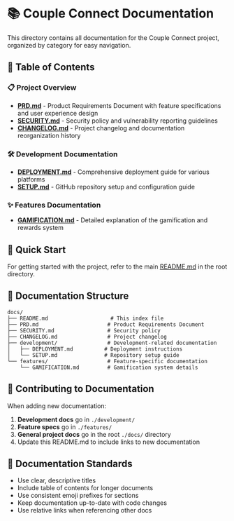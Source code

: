 # 📚 Couple Connect Documentation

This directory contains all documentation for the Couple Connect project, organized by category for easy navigation.

## 📖 Table of Contents

### 📋 Project Overview

- [**PRD.md**](./PRD.md) - Product Requirements Document with feature specifications and user experience design
- [**SECURITY.md**](./SECURITY.md) - Security policy and vulnerability reporting guidelines
- [**CHANGELOG.md**](./CHANGELOG.md) - Project changelog and documentation reorganization history

### 🛠️ Development Documentation

- [**DEPLOYMENT.md**](./development/DEPLOYMENT.md) - Comprehensive deployment guide for various platforms
- [**SETUP.md**](./development/SETUP.md) - GitHub repository setup and configuration guide

### ✨ Features Documentation

- [**GAMIFICATION.md**](./features/GAMIFICATION.md) - Detailed explanation of the gamification and rewards system

## 🚀 Quick Start

For getting started with the project, refer to the main [README.md](../README.md) in the root directory.

## 📁 Documentation Structure

```
docs/
├── README.md                    # This index file
├── PRD.md                      # Product Requirements Document
├── SECURITY.md                 # Security policy
├── CHANGELOG.md                # Project changelog
├── development/                # Development-related documentation
│   ├── DEPLOYMENT.md          # Deployment instructions
│   └── SETUP.md               # Repository setup guide
└── features/                   # Feature-specific documentation
    └── GAMIFICATION.md         # Gamification system details
```

## 🤝 Contributing to Documentation

When adding new documentation:

1. **Development docs** go in `./development/`
2. **Feature specs** go in `./features/`
3. **General project docs** go in the root `./docs/` directory
4. Update this README.md to include links to new documentation

## 📝 Documentation Standards

- Use clear, descriptive titles
- Include table of contents for longer documents
- Use consistent emoji prefixes for sections
- Keep documentation up-to-date with code changes
- Use relative links when referencing other docs
